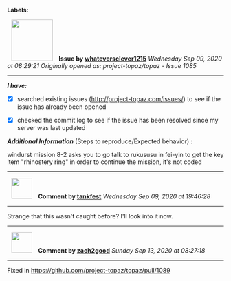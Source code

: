 **Labels:**



<a href="https://github.com/whateversclever1215"><img src="https://avatars1.githubusercontent.com/u/26280208?v=4" width="96" height="96" hspace="10"></img></a> **Issue by [whateversclever1215](https://github.com/whateversclever1215)**
_Wednesday Sep 09, 2020 at 08:29:21_
_Originally opened as: project-topaz/topaz - Issue 1085_

----

<!-- place 'x' mark between square [] brackets to checkmark box -->
**_I have:_**

- [x] searched existing issues (http://project-topaz.com/issues/) to see if the issue has already been opened
- [x] checked the commit log to see if the issue has been resolved since my server was last updated

**_Additional Information_** (Steps to reproduce/Expected behavior) **:** 
windurst mission 8-2 asks you to go talk to rukususu in fei-yin to get the key item "rhinostery ring" in order to continue the mission, it's not coded



----
<a href="https://github.com/tankfest"><img src="https://avatars1.githubusercontent.com/u/37684138?v=4" width="48" height="48" hspace="10"></img></a> **Comment by [tankfest](https://github.com/tankfest)**
_Wednesday Sep 09, 2020 at 19:46:28_

----

Strange that this wasn't caught before?  I'll look into it now.


----
<a href="https://github.com/zach2good"><img src="https://avatars3.githubusercontent.com/u/1389729?v=4" width="48" height="48" hspace="10"></img></a> **Comment by [zach2good](https://github.com/zach2good)**
_Sunday Sep 13, 2020 at 08:27:18_

----

Fixed in https://github.com/project-topaz/topaz/pull/1089

